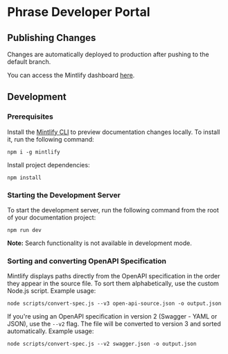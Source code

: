 # Phrase Developer Portal

## Publishing Changes

Changes are automatically deployed to production after pushing to the default branch.

You can access the Mintlify dashboard [here](https://dashboard.mintlify.com/phrase/phrase).

## Development

### Prerequisites

Install the [Mintlify CLI](https://www.npmjs.com/package/mintlify) to preview documentation changes locally. To install it, run the following command:

```
npm i -g mintlify
```

Install project dependencies:

```
npm install
```

### Starting the Development Server

To start the development server, run the following command from the root of your documentation project:

```
npm run dev
```

**Note:** Search functionality is not available in development mode.

### Sorting and converting OpenAPI Specification

Mintlify displays paths directly from the OpenAPI specification in the order they appear in the source file.
To sort them alphabetically, use the custom Node.js script. Example usage:

```
node scripts/convert-spec.js --v3 open-api-source.json -o output.json
```

If you're using an OpenAPI specification in version 2 (Swagger - YAML or JSON), use the `--v2` flag.
The file will be converted to version 3 and sorted automatically. Example usage:

```
node scripts/convert-spec.js --v2 swagger.json -o output.json
```
